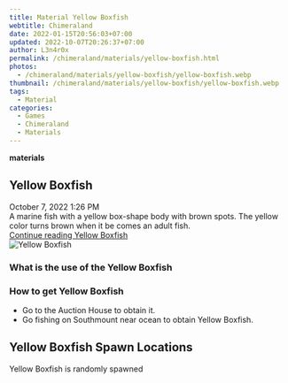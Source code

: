 ```yaml
---
title: Material Yellow Boxfish
webtitle: Chimeraland
date: 2022-01-15T20:56:03+07:00
updated: 2022-10-07T20:26:37+07:00
author: L3n4r0x
permalink: /chimeraland/materials/yellow-boxfish.html
photos:
  - /chimeraland/materials/yellow-boxfish/yellow-boxfish.webp
thumbnail: /chimeraland/materials/yellow-boxfish/yellow-boxfish.webp
tags:
  - Material
categories:
  - Games
  - Chimeraland
  - Materials
---
```


<section id="bootstrap-wrapper">
  <link
    rel="stylesheet"
    href="https://cdn.statically.io/gh/dimaslanjaka/Web-Manajemen/40ac3225/css/bootstrap-4.5-wrapper.css"
  />
  <div
    class="row g-0 border rounded overflow-hidden flex-md-row mb-4 shadow-sm position-relative"
  >
    <div class="col p-4 d-flex flex-column position-static">
      <strong class="d-inline-block mb-2 text-success">materials</strong>
      <h2 class="mb-0">Yellow Boxfish</h2>
      <div class="mb-1 text-muted">October 7, 2022 1:26 PM</div>
      <div class="mb-2 border p-1">
        A marine fish with a yellow box-shape body with brown spots. The yellow
        color turns brown when it be comes an adult fish.
      </div>
      <a
        href="/chimeraland/materials/yellow-boxfish.html"
        class="stretched-link d-none"
        >Continue reading Yellow Boxfish</a
      >
    </div>
    <div class="col-auto d-none d-lg-block">
      <img
        src="/chimeraland/materials/yellow-boxfish/yellow-boxfish.webp"
        alt="Yellow Boxfish"
      />
    </div>
  </div>
  <div class="row">
    <div class="col-lg-6 col-12 mb-2">
      <div class="card">
        <div class="card-body">
          <h3 class="card-title">What is the use of the Yellow Boxfish</h3>
          <div class="card-text"><ul></ul></div>
        </div>
      </div>
    </div>
    <div class="col-lg-6 col-12 mb-2">
      <div class="card">
        <div class="card-body">
          <h3 class="card-title">How to get Yellow Boxfish</h3>
          <div class="card-text">
            <ul>
              <li>Go to the Auction House to obtain it.</li>
              <li>
                Go fishing on Southmount near ocean to obtain Yellow Boxfish.
              </li>
            </ul>
          </div>
        </div>
      </div>
    </div>
    <div class="col-12 mb-2">
      <h2>Yellow Boxfish Spawn Locations</h2>
      <p>Yellow Boxfish is randomly spawned</p>
    </div>
  </div>
</section>